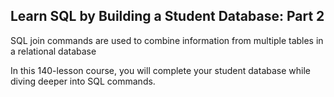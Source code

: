 ## Learn SQL by Building a Student Database: Part 2

SQL join commands are used to combine information from multiple tables in a relational database

In this 140-lesson course, you will complete your student database while diving deeper into SQL commands.